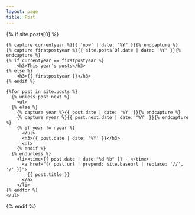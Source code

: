 ```yaml
---
layout: page
title: Post
---
```


<section>
  {% if site.posts[0] %}

    {% capture currentyear %}{{ 'now' | date: "%Y" }}{% endcapture %}
    {% capture firstpostyear %}{{ site.posts[0].date | date: '%Y' }}{% endcapture %}
    {% if currentyear == firstpostyear %}
        <h3>This year's posts</h3>
    {% else %}  
        <h3>{{ firstpostyear }}</h3>
    {% endif %}

    {%for post in site.posts %}
      {% unless post.next %}
        <ul>
      {% else %}
        {% capture year %}{{ post.date | date: '%Y' }}{% endcapture %}
        {% capture nyear %}{{ post.next.date | date: '%Y' }}{% endcapture %}
        {% if year != nyear %}
          </ul>
          <h3>{{ post.date | date: '%Y' }}</h3>
          <ul>
        {% endif %}
      {% endunless %}
        <li><time>{{ post.date | date:"%d %b" }} - </time>
          <a href="{{ post.url | prepend: site.baseurl | replace: '//', '/' }}">
            {{ post.title }}
          </a>
        </li>
    {% endfor %}
    </ul>

  {% endif %}
</section>